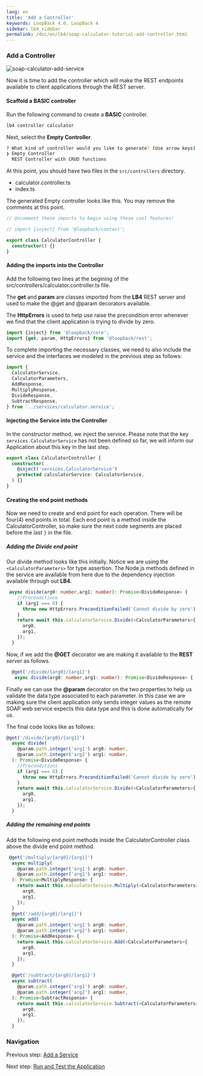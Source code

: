 ```yaml
---
lang: en
title: 'Add a Controller'
keywords: LoopBack 4.0, LoopBack 4
sidebar: lb4_sidebar
permalink: /doc/en/lb4/soap-calculator-tutorial-add-controller.html
---
```


### Add a Controller

![soap-calculator-add-service](./imgs/loopback-example-soap-calculator_figure4.png)

Now it is time to add the controller which will make the REST endpoints
available to client applications through the REST server.

#### Scaffold a BASIC controller

Run the following command to create a **BASIC** controller.

```sh
lb4 controller calculator
```

Next, select the **Empty Controller**.

```sh
? What kind of controller would you like to generate? (Use arrow keys)
❯ Empty Controller
  REST Controller with CRUD functions
```

At this point, you should have two files in the `src/controllers` directory.

- calculator.controller.ts
- index.ts

The generated Empty controller looks like this. You may remove the comments at
this point.

```ts
// Uncomment these imports to begin using these cool features!

// import {inject} from '@loopback/context';

export class CalculatorController {
  constructor() {}
}
```

#### Adding the imports into the Controller

Add the following two lines at the begining of the
src/controllers/calculator.controller.ts file.

The **get** and **param** are classes imported from the **LB4** REST server and
used to make the @get and @param decorators available.

The **HttpErrors** is used to help use raise the precondition error whenever we
find that the client application is trying to divide by zero.

```ts
import {inject} from '@loopback/core';
import {get, param, HttpErrors} from '@loopback/rest';
```

To complete importing the necessary classes, we need to also include the service
and the interfaces we modeled in the previous step as follows:

```ts
import {
  CalculatorService,
  CalculatorParameters,
  AddResponse,
  MultiplyResponse,
  DivideResponse,
  SubtractResponse,
} from '../services/calculator.service';
```

#### Injecting the Service into the Controller

In the constructor method, we inject the service. Please note that the key
`services.CalculatorService` has not been defined so far, we will inform our
Application about this key in the last step.

```ts
export class CalculatorController {
  constructor(
    @inject('services.CalculatorService')
    protected calculatorService: CalculatorService,
  ) {}
}
```

#### Creating the end point methods

Now we need to create and end point for each operation. There will be four(4)
end points in total. Each end point is a method inside the CalculatorController,
so make sure the next code segments are placed before the last `}` in the file.

##### Adding the Divide end point

Our divide method looks like this initially. Notice we are using the
`<CalculatorParameters>` for type assertion. The Node.js methods defined in the
service are available from here due to the dependency injection available
through out **LB4**.

```ts
 async divide(arg0: number,arg1: number): Promise<DivideResponse> {
    //Preconditions
    if (arg1 === 0) {
      throw new HttpErrors.PreconditionFailed('Cannot divide by zero');
    }
    return await this.calculatorService.Divide(<CalculatorParameters>{
      arg0,
      arg1,
    });
  }
```

Now, if we add the **@GET** decorator we are making it available to the **REST**
_server_ as follows.

```ts
  @get('/divide/{arg0}/{arg1}')
   async divide(arg0: number,arg1: number): Promise<DivideResponse> {
```

Finally we can use the **@param** decorator on the two properties to help us
validate the data type associated to each parameter. In this case we are making
sure the client application only sends integer values as the remote SOAP web
service expects this data type and this is done automatically for us.

The final code looks like as follows:

```ts
@get('/divide/{arg0}/{arg1}')
  async divide(
    @param.path.integer('arg1') arg0: number,
    @param.path.integer('arg2') arg1: number,
  ): Promise<DivideResponse> {
    //Preconditions
    if (arg1 === 0) {
      throw new HttpErrors.PreconditionFailed('Cannot divide by zero');
    }
    return await this.calculatorService.Divide(<CalculatorParameters>{
      arg0,
      arg1,
    });
  }
```

##### Adding the remaining end points

Add the following end point methods inside the CalculatorController class above
the divide end point method.

```ts
 @get('/multiply/{arg0}/{arg1}')
  async multiply(
    @param.path.integer('arg1') arg0: number,
    @param.path.integer('arg2') arg1: number,
  ): Promise<MultiplyResponse> {
    return await this.calculatorService.Multiply(<CalculatorParameters>{
      arg0,
      arg1,
    });
  }
  @get('/add/{arg0}/{arg1}')
  async add(
    @param.path.integer('arg1') arg0: number,
    @param.path.integer('arg2') arg1: number,
  ): Promise<AddResponse> {
    return await this.calculatorService.Add(<CalculatorParameters>{
      arg0,
      arg1,
    });
  }

  @get('/subtract/{arg0}/{arg1}')
  async subtract(
    @param.path.integer('arg1') arg0: number,
    @param.path.integer('arg2') arg1: number,
  ): Promise<SubtractResponse> {
    return await this.calculatorService.Subtract(<CalculatorParameters>{
      arg0,
      arg1,
    });
  }
```

### Navigation

Previous step: [Add a Service](soap-calculator-tutorial-add-service.md)

Next step:
[Run and Test the Application](soap-calculator-tutorial-run-and-test.md)
